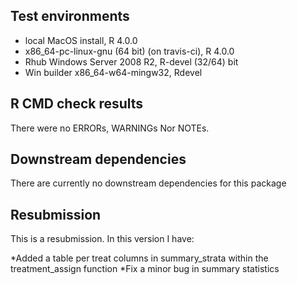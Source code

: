## Test environments
* local MacOS install, R 4.0.0
* x86_64-pc-linux-gnu (64 bit) (on travis-ci), R 4.0.0
* Rhub Windows Server 2008 R2, R-devel (32/64) bit 
* Win builder x86_64-w64-mingw32, Rdevel 



## R CMD check results
There were no ERRORs, WARNINGs Nor  NOTEs.


## Downstream dependencies
There are currently no downstream dependencies for this package

## Resubmission
This is a resubmission. In this version I have:

*Added a table per treat columns in summary_strata within the treatment_assign function 
*Fix a minor bug in summary statistics
